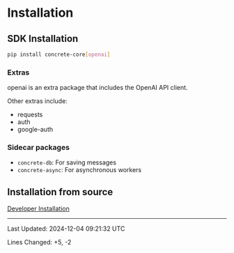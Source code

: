 # Installation

## SDK Installation

```bash
pip install concrete-core[openai]
```

### Extras

openai is an extra package that includes the OpenAI API client.

Other extras include:

- requests
- auth
- google-auth

### Sidecar packages

- `concrete-db`: For saving messages
- `concrete-async`: For asynchronous workers

## Installation from source

[Developer Installation](developer-guide/setup.md)

---

Last Updated: 2024-12-04 09:21:32 UTC

Lines Changed: +5, -2
